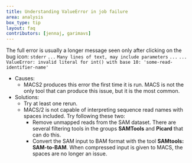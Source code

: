 ```yaml
---
title: Understanding ValueError in job failure
area: analysis
box_type: tip
layout: faq
contributors: [jennaj, garimavs]
---
```


The full error is usually a longer message seen only after clicking on the bug icon:
`stderr`
`...`
`Many lines of text, may include parameters`
`...`
`...`
`ValueError: invalid literal for int() with base 10: 'some-read-identifier-name'`

- Causes: 
    - MACS2 produces this error the first time it is run. MACS is not the only tool that can produce this issue, but it is the most common.
- Solutions: 
    - Try at least one rerun.
    - MACS/2 is not capable of interpreting sequence read names with spaces included. Try following these two: 
        - Remove unmapped reads from the SAM dataset. There are several filtering tools in the groups **SAMTools** and **Picard** that can do this.
        - Convert the SAM input to BAM format with the tool **SAMtools: SAM-to-BAM**. When compressed input is given to MACS, the spaces are no longer an issue.